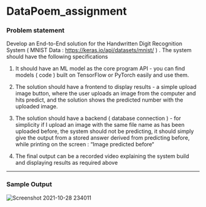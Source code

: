 # DataPoem_assignment

### Problem statement

Develop an End-to-End solution for the Handwritten Digit Recognition System ( MNIST
Data : https://keras.io/api/datasets/mnist/ ) . The system should have the following
specifications

1. It should have an ML model as the core program API - you can find models ( code )
built on TensorFlow or PyTorch easily and use them.

2. The solution should have a frontend to display results - a simple upload image button,
where the user uploads an image from the computer and hits predict, and the solution
shows the predicted number with the uploaded image.

3. The solution should have a backend ( database connection ) - for simplicity if I upload
an image with the same file name as has been uploaded before, the system should
not be predicting, it should simply give the output from a stored answer derived from
predicting before, while printing on the screen : “Image predicted before“

4. The final output can be a recorded video explaining the system build and displaying
results as required above

---

### Sample Output

![Screenshot 2021-10-28 234011](https://user-images.githubusercontent.com/55842843/139311672-0c04efe3-3ef6-41eb-8bef-775dcdf0ef53.png)

